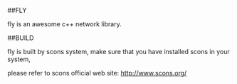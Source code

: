 ##FLY

  fly is an awesome c++ network library.

##BUILD

  fly is built by scons system, make sure that you have installed scons in your system,

  please refer to scons official web site: http://www.scons.org/
  
